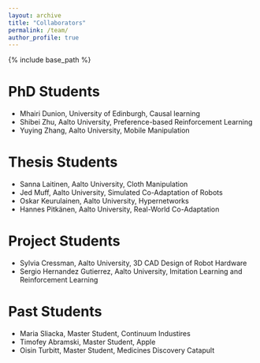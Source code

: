 ```yaml
---
layout: archive
title: "Collaborators"
permalink: /team/
author_profile: true
---
```


{% include base_path %}

PhD Students
======
 * Mhairi Dunion, University of Edinburgh, Causal learning
 * Shibei Zhu, Aalto University, Preference-based Reinforcement Learning
 * Yuying Zhang, Aalto University, Mobile Manipulation

Thesis Students
======
 * Sanna Laitinen, Aalto University, Cloth Manipulation
 * Jed Muff, Aalto University, Simulated Co-Adaptation of Robots
 * Oskar Keurulainen, Aalto University, Hypernetworks
 * Hannes Pitkänen, Aalto University, Real-World Co-Adaptation

Project Students
======
 * Sylvia Cressman, Aalto University, 3D CAD Design of Robot Hardware
 * Sergio Hernandez Gutierrez, Aalto University, Imitation Learning and Reinforcement Learning

Past Students
======
 * Maria Sliacka, Master Student, Continuum Industires
 * Timofey Abramski, Master Student, Apple
 * Oisin Turbitt, Master Student, Medicines Discovery Catapult
